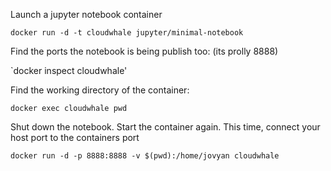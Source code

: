 Launch a jupyter notebook container

`docker run -d -t cloudwhale jupyter/minimal-notebook`

Find the ports the notebook is being publish too: (its prolly 8888)

`docker inspect cloudwhale'

Find the working directory of the container:

`docker exec cloudwhale pwd`

Shut down the notebook. Start the container again. This time, connect your host port to the containers port

`docker run -d -p 8888:8888 -v $(pwd):/home/jovyan cloudwhale`

